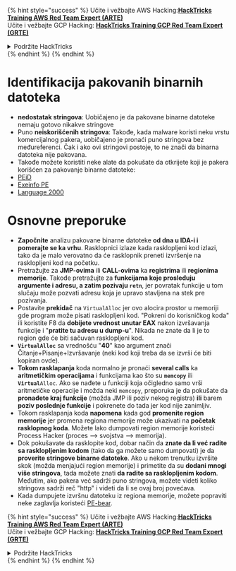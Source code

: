 {% hint style="success" %}
Učite i vežbajte AWS Hacking:<img src="/.gitbook/assets/arte.png" alt="" data-size="line">[**HackTricks Training AWS Red Team Expert (ARTE)**](https://training.hacktricks.xyz/courses/arte)<img src="/.gitbook/assets/arte.png" alt="" data-size="line">\
Učite i vežbajte GCP Hacking: <img src="/.gitbook/assets/grte.png" alt="" data-size="line">[**HackTricks Training GCP Red Team Expert (GRTE)**<img src="/.gitbook/assets/grte.png" alt="" data-size="line">](https://training.hacktricks.xyz/courses/grte)

<details>

<summary>Podržite HackTricks</summary>

* Proverite [**planove pretplate**](https://github.com/sponsors/carlospolop)!
* **Pridružite se** 💬 [**Discord grupi**](https://discord.gg/hRep4RUj7f) ili [**telegram grupi**](https://t.me/peass) ili **nas pratite** na **Twitteru** 🐦 [**@hacktricks\_live**](https://twitter.com/hacktricks\_live)**.**
* **Podelite hakerske trikove slanjem PR-ova na** [**HackTricks**](https://github.com/carlospolop/hacktricks) i [**HackTricks Cloud**](https://github.com/carlospolop/hacktricks-cloud) github repozitorijume.

</details>
{% endhint %}
{% endhint %}


# Identifikacija pakovanih binarnih datoteka

* **nedostatak stringova**: Uobičajeno je da pakovane binarne datoteke nemaju gotovo nikakve stringove
* Puno **neiskorišćenih stringova**: Takođe, kada malware koristi neku vrstu komercijalnog pakera, uobičajeno je pronaći puno stringova bez međureferenci. Čak i ako ovi stringovi postoje, to ne znači da binarna datoteka nije pakovana.
* Takođe možete koristiti neke alate da pokušate da otkrijete koji je pakera korišćen za pakovanje binarne datoteke:
* [PEiD](http://www.softpedia.com/get/Programming/Packers-Crypters-Protectors/PEiD-updated.shtml)
* [Exeinfo PE](http://www.softpedia.com/get/Programming/Packers-Crypters-Protectors/ExEinfo-PE.shtml)
* [Language 2000](http://farrokhi.net/language/)

# Osnovne preporuke

* **Započnite** analizu pakovane binarne datoteke **od dna u IDA-i i pomerajte se ka vrhu**. Rasklopnici izlaze kada rasklopljeni kod izlazi, tako da je malo verovatno da će rasklopnik preneti izvršenje na rasklopljeni kod na početku.
* Pretražujte za **JMP-ovima** ili **CALL-ovima** ka **registrima** ili **regionima** **memorije**. Takođe pretražujte za **funkcijama koje prosleđuju argumente i adresu, a zatim pozivaju `retn`**, jer povratak funkcije u tom slučaju može pozvati adresu koja je upravo stavljena na stek pre pozivanja.
* Postavite **prekidač** na `VirtualAlloc` jer ovo alocira prostor u memoriji gde program može pisati rasklopljeni kod. "Pokreni do korisničkog koda" ili koristite F8 da **dobijete vrednost unutar EAX** nakon izvršavanja funkcije i "**pratite tu adresu u dump-u**". Nikada ne znate da li je to region gde će biti sačuvan rasklopljeni kod.
* **`VirtualAlloc`** sa vrednošću "**40**" kao argument znači Čitanje+Pisanje+Izvršavanje (neki kod koji treba da se izvrši će biti kopiran ovde).
* **Tokom rasklapanja** koda normalno je pronaći **several calls** ka **aritmetičkim operacijama** i funkcijama kao što su **`memcopy`** ili **`Virtual`**`Alloc`. Ako se nađete u funkciji koja očigledno samo vrši aritmetičke operacije i možda neki `memcopy`, preporuka je da pokušate da **pronađete kraj funkcije** (možda JMP ili poziv nekog registra) **ili** barem **poziv poslednje funkcije** i pokrenete do tada jer kod nije zanimljiv.
* Tokom rasklapanja koda **napomena** kada god **promenite region memorije** jer promena regiona memorije može ukazivati na **početak rasklopnog koda**. Možete lako dumpovati region memorije koristeći Process Hacker (proces --> svojstva --> memorija).
* Dok pokušavate da rasklopite kod, dobar način da **znate da li već radite sa rasklopljenim kodom** (tako da ga možete samo dumpovati) je da **proverite stringove binarne datoteke**. Ako u nekom trenutku izvršite skok (možda menjajući region memorije) i primetite da su **dodani mnogi više stringova**, tada možete znati **da radite sa rasklopljenim kodom**.\
Međutim, ako pakera već sadrži puno stringova, možete videti koliko stringova sadrži reč "http" i videti da li se ovaj broj povećava.
* Kada dumpujete izvršnu datoteku iz regiona memorije, možete popraviti neke zaglavlja koristeći [PE-bear](https://github.com/hasherezade/pe-bear-releases/releases).

{% hint style="success" %}
Učite i vežbajte AWS Hacking:<img src="/.gitbook/assets/arte.png" alt="" data-size="line">[**HackTricks Training AWS Red Team Expert (ARTE)**](https://training.hacktricks.xyz/courses/arte)<img src="/.gitbook/assets/arte.png" alt="" data-size="line">\
Učite i vežbajte GCP Hacking: <img src="/.gitbook/assets/grte.png" alt="" data-size="line">[**HackTricks Training GCP Red Team Expert (GRTE)**<img src="/.gitbook/assets/grte.png" alt="" data-size="line">](https://training.hacktricks.xyz/courses/grte)

<details>

<summary>Podržite HackTricks</summary>

* Proverite [**planove pretplate**](https://github.com/sponsors/carlospolop)!
* **Pridružite se** 💬 [**Discord grupi**](https://discord.gg/hRep4RUj7f) ili [**telegram grupi**](https://t.me/peass) ili **nas pratite** na **Twitteru** 🐦 [**@hacktricks\_live**](https://twitter.com/hacktricks\_live)**.**
* **Podelite hakerske trikove slanjem PR-ova na** [**HackTricks**](https://github.com/carlospolop/hacktricks) i [**HackTricks Cloud**](https://github.com/carlospolop/hacktricks-cloud) github repozitorijume.

</details>
{% endhint %}
</details>
{% endhint %}
